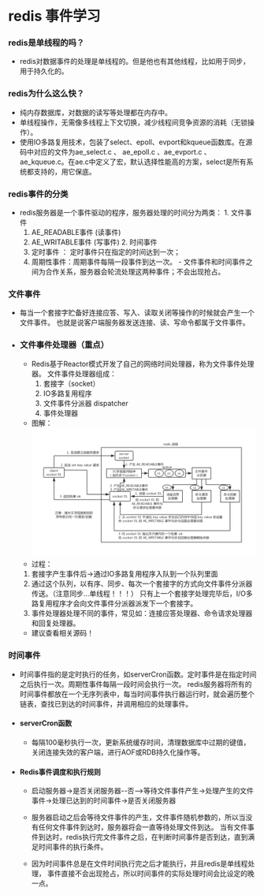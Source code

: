 # redis 事件学习

### redis是单线程的吗？
   - redis对数据事件的处理是单线程的。但是他也有其他线程，比如用于同步，用于持久化的。
### redis为什么这么快？
   - 纯内存数据库，对数据的读写等处理都在内存中。
   - 单线程操作，无需像多线程上下文切换，减少线程间竞争资源的消耗（无锁操作）。
   - 使用IO多路复用技术，包装了select、epoll、evport和kqueue函数库。在源码中对应的文件为ae_select.c 、 ae_epoll.c 、ae_evport.c 、 ae_kqueue.c。在ae.c中定义了宏，默认选择性能高的方案，select是所有系统都支持的，用它保底。
### redis事件的分类
   - redis服务器是一个事件驱动的程序，服务器处理的时间分为两类：
    1. 文件事件
        1. AE_READABLE事件 (读事件)
        2. AE_WRITABLE事件 (写事件)
    2. 时间事件
        1. 定时事件 ： 定时事件只在指定的时间达到一次；
        2. 周期性事件：周期事件每隔一段事件到达一次。
    - 文件事件和时间事件之间为合作关系，服务器会轮流处理这两种事件；不会出现抢占。
### 文件事件
   - 每当一个套接字贮备好连接应答、写入、读取关闭等操作的时候就会产生一个文件事件。
    也就是说客户端服务器发送连接、读、写命令都属于文件事件。
  - ### 文件事件处理器（重点）
    - Redis基于Reactor模式开发了自己的网络时间处理器，称为文件事件处理器。
    文件事件处理器组成：
        1. 套接字（socket）
        2. IO多路复用程序
        3. 文件事件分派器 dispatcher
        4. 事件处理器
    - 图解：
    ![avatar](redis-single-thread-model.png)  
    - 过程：
    1. 套接字产生事件后->通过IO多路复用程序入队到一个队列里面
    2. 通过这个队列，以有序、同步、每次一个套接字的方式向文件事件分派器传送。（注意同步...单线程！！！）
    只有上一个套接字处理完毕后，I/O多路复用程序才会向文件事件分派器派发下一个套接字。
    3. 事件处理器处理不同的事件，常见如：连接应答处理器、命令请求处理器和回复处理器。
    
    - 建议查看相关源码！
### 时间事件

   - 时间事件指的是定时执行的任务，如serverCron函数。定时事件是在指定时间之后执行一次。周期性事件每隔一段时间会执行一次。
    redis服务器将所有的时间事件都放在一个无序列表中，每当时间事件执行器运行时，就会遍历整个链表，查找已到达的时间事件，并调用相应的处理事件。
   - #### serverCron函数
        - 每隔100毫秒执行一次，更新系统缓存时间，清理数据库中过期的键值，关闭连接失效的客户端，进行AOF或RDB持久化操作等。
   -  #### Redis事件调度和执行规则
        
        - 启动服务器->是否关闭服务器--否-->等待文件事件产生->处理产生的文件事件->处理已达到的时间事件->是否关闭服务器
        
        - 服务器启动之后会等待文件事件的产生，文件事件随机参数的，所以当没有任何文件事件到达时，服务器将会一直等待处理文件到达。
        当有文件事件到达时，redis执行完文件事件之后，在判断时间事件是否到达，直到满足时间事件的执行条件。
        
        - 因为时间事件总是在文件时间执行完之后才能执行，并且redis是单线程处理，
        事件直接不会出现抢占，所以时间事件的实际处理时间会比设定的晚一点。
        